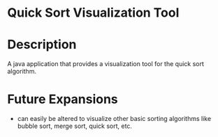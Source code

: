 # Quick Sort Visualization Tool

# Description
A java application that provides a visualization tool for the quick sort algorithm.

# Future Expansions
- can easily be altered to visualize other basic sorting algorithms like bubble sort, merge sort, quick sort, etc.
